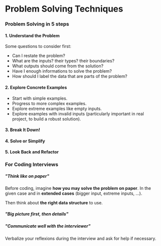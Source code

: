# Problem Solving Techniques

### Problem Solving in 5 steps

#### 1. Understand the Problem

Some questions to consider first:

- Can I restate the problem?
- What are the inputs? their types? their boundaries?
- What outputs should come from the solution?
- Have I enough informations to solve the problem?
- How should I label the data that are parts of the problem?

#### 2. Explore Concrete Examples

- Start with simple examples.
- Progress to more complex examples.
- Explore extreme examples like empty inputs.
- Explore examples with invalid inputs (particularly important in real project, to build a robust solution).

#### 3. Break It Down!

#### 4. Solve or Simplify

#### 5. Look Back and Refactor

### For Coding Interviews

##### _"Think like on paper"_

Before coding, imagine **how you may solve the problem on paper**. In the given case and in **extended cases** (bigger input, extreme inputs, ...).

Then think about **the right data structure** to use.

##### _"Big picture first, then details"_

##### _"Communicate well with the interviewer"_

Verbalize your reflexions during the interview and ask for help if necessary.
